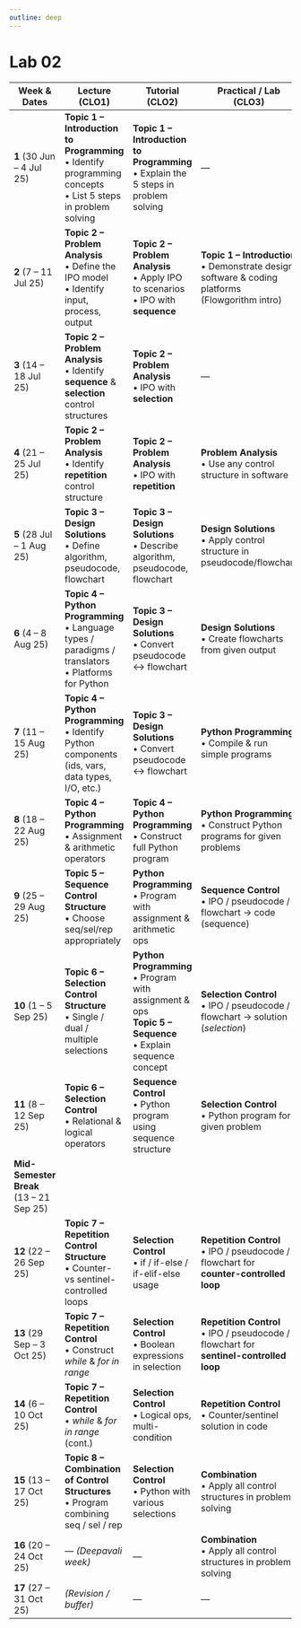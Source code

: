 ```yaml
---
outline: deep
---
```


# Lab 02

| Week & Dates | Lecture (CLO1) | Tutorial (CLO2) | Practical / Lab (CLO3) | Remark / Lab-test |
|--------------|----------------|-----------------|------------------------|-------------------|
| **1**  (30 Jun – 4 Jul 25) | **Topic 1 – Introduction to Programming**<br>• Identify programming concepts<br>• List 5 steps in problem solving | **Topic 1 – Introduction to Programming**<br>• Explain the 5 steps in problem solving | — | — |
| **2**  (7 – 11 Jul 25) | **Topic 2 – Problem Analysis**<br>• Define the IPO model<br>• Identify input, process, output | **Topic 2 – Problem Analysis**<br>• Apply IPO to scenarios<br>• IPO with **sequence** | **Topic 1 – Introduction**<br>• Demonstrate design software & coding platforms (Flowgorithm intro) | — |
| **3**  (14 – 18 Jul 25) | **Topic 2 – Problem Analysis**<br>• Identify **sequence** & **selection** control structures | **Topic 2 – Problem Analysis**<br>• IPO with **selection** | — | — |
| **4**  (21 – 25 Jul 25) | **Topic 2 – Problem Analysis**<br>• Identify **repetition** control structure | **Topic 2 – Problem Analysis**<br>• IPO with **repetition** | **Problem Analysis**<br>• Use any control structure in software | — |
| **5**  (28 Jul – 1 Aug 25) | **Topic 3 – Design Solutions**<br>• Define algorithm, pseudocode, flowchart | **Topic 3 – Design Solutions**<br>• Describe algorithm, pseudocode, flowchart | **Design Solutions**<br>• Apply control structure in pseudocode/flowchart | 31 Jul 25 – Johor holiday |
| **6**  (4 – 8 Aug 25) | **Topic 4 – Python Programming**<br>• Language types / paradigms / translators<br>• Platforms for Python | **Topic 3 – Design Solutions**<br>• Convert pseudocode ↔ flowchart | **Design Solutions**<br>• Create flowcharts from given output | **LAB TEST 1** – Flowgorithm (*Selection*) |
| **7**  (11 – 15 Aug 25) | **Topic 4 – Python Programming**<br>• Identify Python components (ids, vars, data types, I/O, etc.) | **Topic 3 – Design Solutions**<br>• Convert pseudocode ↔ flowchart | **Python Programming**<br>• Compile & run simple programs | — |
| **8**  (18 – 22 Aug 25) | **Topic 4 – Python Programming**<br>• Assignment & arithmetic operators | **Topic 4 – Python Programming**<br>• Construct full Python program | **Python Programming**<br>• Construct Python programs for given problems | **LAB TEST 2** – *Sequence* |
| **9**  (25 – 29 Aug 25) | **Topic 5 – Sequence Control Structure**<br>• Choose seq/sel/rep appropriately | **Python Programming**<br>• Program with assignment & arithmetic ops | **Sequence Control**<br>• IPO / pseudocode / flowchart → code (sequence) | — |
| **10** (1 – 5 Sep 25) | **Topic 6 – Selection Control Structure**<br>• Single / dual / multiple selections | **Python Programming**<br>• Program with assignment & ops<br>**Topic 5 – Sequence**<br>• Explain sequence concept | **Selection Control**<br>• IPO / pseudocode / flowchart → solution (*selection*) | 1 Sep Mer​deka & 5 Sep Maulidur Rasul |
| **11** (8 – 12 Sep 25) | **Topic 6 – Selection Control**<br>• Relational & logical operators | **Sequence Control**<br>• Python program using sequence structure | **Selection Control**<br>• Python program for given problem | **LAB TEST 3** – *Selection* |
| **Mid-Semester Break** (13 – 21 Sep 25) |  |  |  |  |
| **12** (22 – 26 Sep 25) | **Topic 7 – Repetition Control Structure**<br>• Counter- vs sentinel-controlled loops | **Selection Control**<br>• if / if-else / if-elif-else usage | **Repetition Control**<br>• IPO / pseudocode / flowchart for **counter-controlled loop** | — |
| **13** (29 Sep – 3 Oct 25) | **Topic 7 – Repetition Control**<br>• Construct *while* & *for in range* | **Selection Control**<br>• Boolean expressions in selection | **Repetition Control**<br>• IPO / pseudocode / flowchart for **sentinel-controlled loop** | — |
| **14** (6 – 10 Oct 25) | **Topic 7 – Repetition Control**<br>• *while* & *for in range* (cont.) | **Selection Control**<br>• Logical ops, multi-condition | **Repetition Control**<br>• Counter/sentinel solution in code | — |
| **15** (13 – 17 Oct 25) | **Topic 8 – Combination of Control Structures**<br>• Program combining seq / sel / rep | **Selection Control**<br>• Python with various selections | **Combination**<br>• Apply all control structures in problem solving | — |
| **16** (20 – 24 Oct 25) | — *(Deepavali week)* | — | **Combination**<br>• Apply all control structures in problem solving | 20-22 Oct Deepavali |
| **17** (27 – 31 Oct 25) | *(Revision / buffer)* | — | — | — |
